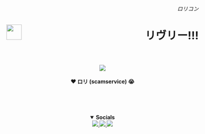<!-- Twitter when? -->
<h6><span title="ロリ・レイプ"><p align="right">ロリコン</p></span></h6>
<img height="40" align="left" src="https://skillicons.dev/icons?i=java,kotlin,idea&theme=dark"/>
<h1><span title="によって所有されています!!!💢💢によって所有されています!!!💢"><p align="right">リヴリー!!!</p></span></h1>

<br>
<p align="center">
  <span title="1WantToFreak > All">
    <img src="https://media.discordapp.net/attachments/877581027894247425/1322125458875093104/image.gif?ex=677cebc9&is=677b9a49&hm=aceb0346b49ebb77dba3156a78b0b2f120d0279967e47e4022d074521c7a52d5&=&width=339&height=300"/>
  </span><br><br>
  <strong>❤️ ロリ (scamservice) 😭<strong>
</p>

<br>
<p align="center">
  <picture>
  </picture>

  <br>
  <picture>
  </picture>
</p>

<details open align="center">
  <summary>Socials</summary>
  <a href="https://discordapp.com/users/1158869843555139684">
    <img src="https://skillicons.dev/icons?i=discord&theme=dark"/>
  </a>
  <a href="https://www.hiraeth.tech/">
    <img src="https://skillicons.dev/icons?i=gitlab&theme=dark"/>
  </a>
  <a href="https://discord.gg/knCjnEN2nx">
    <img src="https://skillicons.dev/icons?i=twitter&theme=dark"/>
  </a>
  <br>
